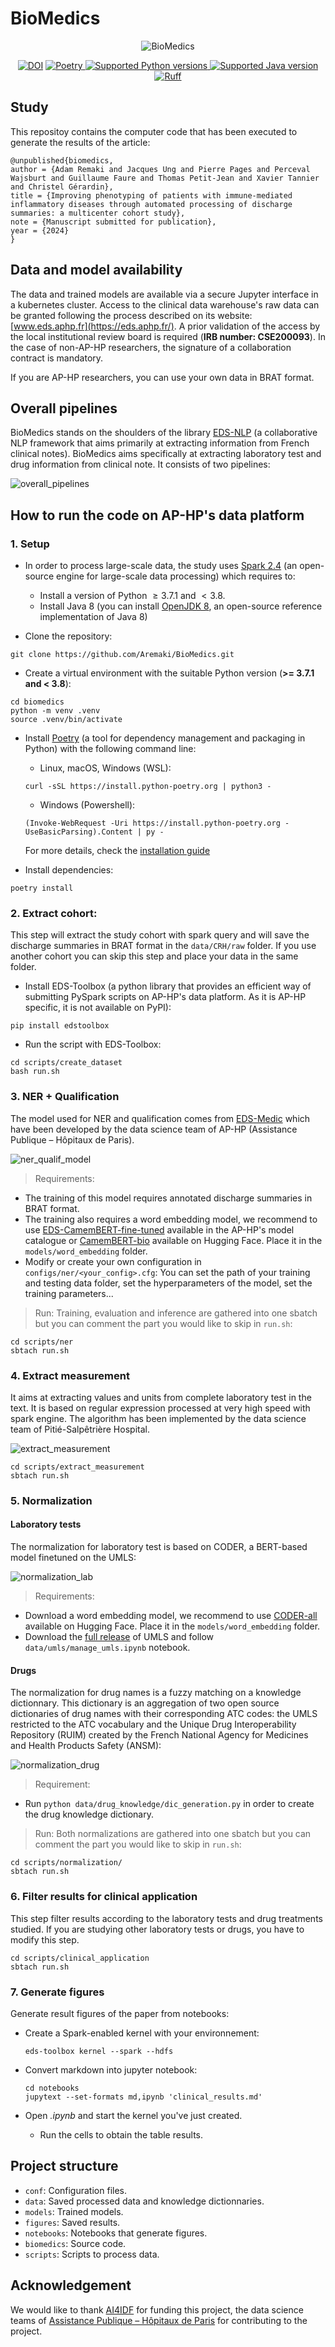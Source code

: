 # BioMedics

<div align="center">
    <img src="figures/logo.svg" alt="BioMedics">
<p align="center">
<a href="https://doi.org/10.5281/zenodo.13838918"><img src="https://zenodo.org/badge/DOI/10.5281/zenodo.13838918.svg" alt="DOI"></a>
<a href="https://python-poetry.org/" target="_blank">
    <img src="https://img.shields.io/endpoint?url=https://python-poetry.org/badge/v0.json"
    alt="Poetry">
</a>
<a href="https://www.python.org/" target="_blank">
    <img src="https://img.shields.io/badge/python-%3E%3D%203.7.1%20%7C%20%3C%203.8-brightgreen" alt="Supported Python versions">
</a>
<a href="https://spark.apache.org/docs/2.4.8/" target="_blank">
    <img src="https://img.shields.io/badge/spark-2.4-brightgreen" alt="Supported Java version">
</a>
<a href="https://github.com/astral-sh/ruff" target="_blank">
    <img src="https://img.shields.io/endpoint?url=https://raw.githubusercontent.com/charliermarsh/ruff/main/assets/badge/v2.json"
    alt="Ruff">
</a>
</p>
</div>

## Study

This repositoy contains the computer code that has been executed to generate the results of the article:
```
@unpublished{biomedics,
author = {Adam Remaki and Jacques Ung and Pierre Pages and Perceval Wajsburt and Guillaume Faure and Thomas Petit-Jean and Xavier Tannier and Christel Gérardin},
title = {Improving phenotyping of patients with immune-mediated inflammatory diseases through automated processing of discharge summaries: a multicenter cohort study},
note = {Manuscript submitted for publication},
year = {2024}
}
```

## Data and model availability

The data and trained models are available via a secure Jupyter interface in a kubernetes cluster. Access to the clinical data warehouse's raw data can be granted following the process described on its website: [www.eds.aphp.fr](https://eds.aphp.fr/). A prior validation of the access by the local institutional review board is required (**IRB number: CSE200093**). In the case of non-AP-HP researchers, the signature of a collaboration contract is mandatory.

If you are AP-HP researchers, you can use your own data in BRAT format.

## Overall pipelines

BioMedics stands on the shoulders of the library [EDS-NLP](https://github.com/aphp/edsnlp) (a collaborative NLP framework that aims primarily at extracting information from French clinical notes).
BioMedics aims specifically at extracting laboratory test and drug information from clinical note. It consists of two pipelines:

<img src="figures/overall_pipelines.svg" alt="overall_pipelines">

## How to run the code on AP-HP's data platform

### 1. Setup

- In order to process large-scale data, the study uses [Spark 2.4](https://spark.apache.org/docs/2.4.8/index.html) (an open-source engine for large-scale data processing) which requires to:

  - Install a version of Python $\geq 3.7.1$ and $< 3.8$.
  - Install Java 8 (you can install [OpenJDK 8](https://openjdk.org/projects/jdk8/), an open-source reference implementation of Java 8)

- Clone the repository:

```shell
git clone https://github.com/Aremaki/BioMedics.git
```

- Create a virtual environment with the suitable Python version (**>= 3.7.1 and < 3.8**):

```shell
cd biomedics
python -m venv .venv
source .venv/bin/activate
```

- Install [Poetry](https://python-poetry.org/) (a tool for dependency management and packaging in Python) with the following command line:
    - Linux, macOS, Windows (WSL):

    ```shell
    curl -sSL https://install.python-poetry.org | python3 -
    ```

    - Windows (Powershell):

    ```shell
    (Invoke-WebRequest -Uri https://install.python-poetry.org -UseBasicParsing).Content | py -
    ```

    For more details, check the [installation guide](https://python-poetry.org/docs/#installation)

- Install dependencies:

```shell
poetry install
```

### 2. Extract cohort:

This step will extract the study cohort with spark query and will save the discharge summaries in BRAT format in the `data/CRH/raw` folder. If you use another cohort you can skip this step and place your data in the same folder.

- Install EDS-Toolbox (a python library that provides an efficient way of submitting PySpark scripts on AP-HP's data platform. As it is AP-HP specific, it is not available on PyPI):

```shell
pip install edstoolbox
```

- Run the script with EDS-Toolbox:

```shell
cd scripts/create_dataset
bash run.sh
```

### 3. NER + Qualification

The model used for NER and qualification comes from [EDS-Medic](https://gitlab.eds.aphp.fr/entrep-t-de-donn-es-de-sant/eds-tools/datasciencetools/eds-medic) which have been developed by the data science team of AP-HP (Assistance Publique – Hôpitaux de Paris).

<img src="figures/ner_qualif_model.svg" alt="ner_qualif_model">

> Requirements:
- The training of this model requires annotated discharge summaries in BRAT format.
- The training also requires a word embedding model, we recommend to use [EDS-CamemBERT-fine-tuned](https://arxiv.org/abs/2207.12940) available in the AP-HP's model catalogue or [CamemBERT-bio](https://huggingface.co/almanach/camembert-bio-base) available on Hugging Face. Place it in the `models/word_embedding` folder.
- Modify or create your own configuration in `configs/ner/<your_config>.cfg`: You can set the path of your training and testing data folder, set the hyperparameters of the model, set the training parameters...

> Run:
Training, evaluation and inference are gathered into one sbatch but you can comment the part you would like to skip in `run.sh`:

```shell
cd scripts/ner
sbtach run.sh
```

### 4. Extract measurement

It aims at extracting values and units from complete laboratory test in the text. It is based on regular expression processed at very high speed with spark engine. The algorithm has been implemented by the data science team of Pitié-Salpêtrière Hospital.

<img src="figures/extract_measurement.svg" alt="extract_measurement">

```shell
cd scripts/extract_measurement
sbtach run.sh
```

### 5. Normalization

#### Laboratory tests

The normalization for laboratory test is based on CODER, a BERT-based model finetuned on the UMLS:

<img src="figures/normalization_lab.svg" alt="normalization_lab">

> Requirements:
- Download a word embedding model, we recommend to use [CODER-all](https://huggingface.co/GanjinZero/coder_all) available on Hugging Face. Place it in the `models/word_embedding` folder.
- Download the [full release](https://www.nlm.nih.gov/research/umls/licensedcontent/umlsknowledgesources.html) of UMLS and follow `data/umls/manage_umls.ipynb` notebook.

#### Drugs

The normalization for drug names is a fuzzy matching on a knowledge dictionnary. This dictionary is an aggregation of two open source dictionaries of drug names with their corresponding ATC codes: the UMLS restricted to the ATC vocabulary and the Unique Drug Interoperability Repository (RUIM) created by the French National Agency for Medicines and Health Products Safety (ANSM):

<img src="figures/normalization_drug.svg" alt="normalization_drug">

> Requirement:
- Run `python data/drug_knowledge/dic_generation.py` in order to create the drug knowledge dictionary.

> Run:
Both normalizations are gathered into one sbatch but you can comment the part you would like to skip in `run.sh`:

```shell
cd scripts/normalization/
sbtach run.sh
```
### 6. Filter results for clinical application

This step filter results according to the laboratory tests and drug treatments studied. If you are studying other laboratory tests or drugs, you have to modify this step.

```shell
cd scripts/clinical_application
sbtach run.sh
```

### 7. Generate figures

Generate result figures of the paper from notebooks:

  - Create a Spark-enabled kernel with your environnement:

    ```shell
    eds-toolbox kernel --spark --hdfs
    ```

   - Convert markdown into jupyter notebook:

      ```shell
      cd notebooks
      jupytext --set-formats md,ipynb 'clinical_results.md'
      ```

   - Open *.ipynb* and start the kernel you've just created.
     - Run the cells to obtain the table results.

## Project structure

- `conf`: Configuration files.
- `data`: Saved processed data and knowledge dictionnaries.
- `models`: Trained models.
- `figures`: Saved results.
- `notebooks`: Notebooks that generate figures.
- `biomedics`: Source code.
- `scripts`: Scripts to process data.

## Acknowledgement

We would like to thank [AI4IDF](https://ai4idf.fr/) for funding this project, the data science teams of [Assistance Publique – Hôpitaux de Paris](https://www.aphp.fr/) for contributing to the project.
